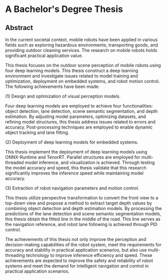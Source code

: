 # A Bachelor's Degree Thesis

## Abstract

In the current societal context, mobile robots have been applied in various fields such as exploring hazardous environments, transporting goods, and providing outdoor cleaning services. The research on mobile robots holds significant practical application value.

This thesis focuses on the outdoor scene perception of mobile robots using four deep learning models. This thesis construct a deep learning environment and investigate issues related to model training and optimization, deployment on embedded systems, and robot motion control. The following achievements have been made:

(1) Design and optimization of visual perception models. 

Four deep learning models are employed to achieve four functionalities: object detection, lane detection, scene semantic segmentation, and depth estimation. By adjusting model parameters, optimizing datasets, and refining model structures, this thesis address issues related to errors and accuracy. Post-processing techniques are employed to enable dynamic object tracking and lane fitting.

(2) Deployment of deep learning models for embedded systems. 

This thesis implement the deployment of deep learning models using ONNX-Runtime and TenorRT. Parallel structures are employed for multi-threaded model inference, and visualization is achieved. Through testing the model accuracy and speed, this thesis validate that this research significantly improves the inference speed while maintaining model accuracy.

(3) Extraction of robot navigation parameters and motion control. 

This thesis utilize perspective transformation to convert the front view to a top-down view and propose a method to extract target depth values by combining object detection and depth estimation models. By processing the predictions of the lane detection and scene semantic segmentation models, this thesis obtain the fitted line in the middle of the road. This line serves as the navigation reference, and robot lane following is achieved through PID control.

The achievements of this thesis not only improve the perception and decision-making capabilities of the robot system, meet the requirements for accuracy and stability in practical application scenarios, but also use multi-threading technology to improve inference efficiency and speed. These achievements are expected to improve the safety and reliability of robot systems and meet the demand for intelligent navigation and control in practical application scenarios.
